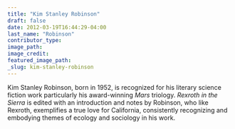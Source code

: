 ```yaml
---
title: "Kim Stanley Robinson"
draft: false
date: 2012-03-19T16:44:29-04:00
last_name: "Robinson"
contributor_type:
image_path:
image_credit:
featured_image_path:
_slug: kim-stanley-robinson
---
```


Kim Stanley Robinson, born in 1952, is recognized for his literary science fiction work particularly his award-winning _Mars_ triology. _Rexroth in the Sierra_ is edited with an introduction and notes by Robinson, who like Rexroth, exemplifies a true love for California, consistently recognizing and embodying themes of ecology and sociology in his work.


